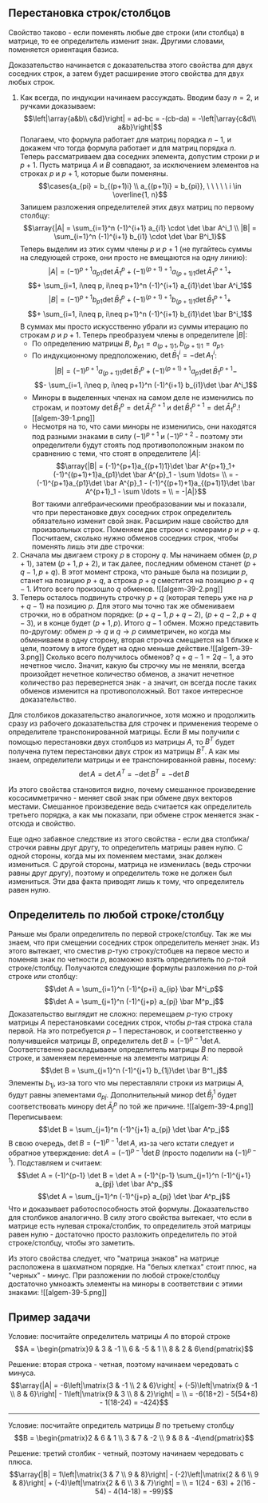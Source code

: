## Перестановка строк/столбцов
Свойство таково - если поменять любые две строки (или столбца) в матрице, то ее определитель изменит знак. Другими словами, поменяется ориентация базиса.

Доказательство начинается с доказательства этого свойства для двух соседних строк, а затем будет расширение этого свойства для двух любых строк.
1. Как всегда, по индукции начинаем рассуждать. Вводим базу $n=2$, и ручками доказываем: $$\left|\array{a&b\\ c&d}\right| = ad-bc = -(cb-da) = -\left|\array{c&d\\ a&b}\right|$$
   Полагаем, что формула работает для матриц порядка $n-1$, и докажем что тогда формула работает и для матриц порядка $n$.
   Теперь рассматриваем два соседних элемента, допустим строки $p$ и $p+1$. Пусть матрица $A$ и $B$ совпадают, за исключением элементов на строках $p$ и $p+1$, которые были поменяны. $$\cases{a_{pi} = b_{(p+1)i} \\ a_{(p+1)i} = b_{pi}}, \ \ \ \ \ i \in \overline{1, n}$$
   Запишем разложения определителей этих двух матриц по первому столбцу: $$\array{|A| = \sum_{i=1}^n (-1)^{i+1} a_{i1} \cdot \det \bar A^i_1 \\ |B| = \sum_{i=1}^n (-1)^{i+1} b_{i1} \cdot \det \bar B^i_1}$$
   Теперь выделим из этих сумм члены $p$ и $p+1$ (не пугайтесь суммы на следующей строке, они просто не вмещаются на одну линию): $$|A| = (-1)^{p+1}a_{p1}\det \bar A^p_1+ (-1)^{(p+1)+1}a_{(p+1)1}\det \bar A^{p+1}_1 +$$$$+ \sum_{i=1, i\neq p, i\neq p+1}^n (-1)^{i+1} a_{i1}\det \bar A^i_1$$$$|B| = (-1)^{p+1}b_{p1}\det \bar B^p_1+ (-1)^{(p+1)+1}b_{(p+1)1}\det \bar B^{p+1}_1 +$$$$+ \sum_{i=1, i\neq p, i\neq p+1}^n (-1)^{i+1} b_{i1}\det \bar B^i_1$$
   В суммах мы просто искусственно убрали из суммы итерацию по строкам $p$ и $p+1$.
   Теперь преобразуем члены в определителе $|B|$:
   - По определению матрицы $B$, $b_{p1} = a_{(p+1)1}, b_{(p+1)1} = a_{p1}$.
   - По индукционному предположению, $\det \bar B^i_1 = -\det A^i_1$: $$|B| = (-1)^{p+1}a_{(p+1)1}\det \bar B^p_1+ (-1)^{(p+1)+1}a_{p1}\det \bar B^{p+1}_1 -$$$$- \sum_{i=1, i\neq p, i\neq p+1}^n (-1)^{i+1} b_{i1}\det \bar A^i_1$$
   - Миноры в выделенных членах на самом деле не изменились по строкам, и поэтому $\det \bar B^p_1 = \det \bar A^{p+1}_1$ и $\det \bar B^{p+1}_1 = \det \bar A^{p}_1$.![[algem-39-1.png]]
   - Несмотря на то, что сами миноры не изменились, они находятся под разными знаками в силу $(-1)^{p+1}$ и $(-1)^{p+2}$ - поэтому эти определители будут стоять под противоположным знаком по сравнению с теми, что стоят в определителе $|A|$: $$\array{|B| = (-1)^{p+1}a_{(p+1)1}\det \bar A^{p+1}_1+ (-1)^{(p+1)+1}a_{p1}\det \bar A^{p}_1 - \sum \ldots= \\ = - (-1)^{p+1}a_{p1}\det \bar A^{p}_1 - (-1)^{(p+1)+1}a_{(p+1)1}\det \bar A^{p+1}_1 - \sum \ldots = \\ = -|A|}$$
Вот такими алгебраическими преобразовании мы и показали, что при перестановке двух соседних строк определитель обязательно изменит свой знак.
Расширим наше свойство для произвольных строк. Поменяем две строки с номерами $p$ и $p+q$. Посчитаем, сколько нужно обменов соседних строк, чтобы поменять лишь эти две строчки:
1. Сначала мы двигаем строку $p$ в сторону $q$. Мы начинаем обмен $(p, p+1)$, затем $(p+1, p+2)$, и так далее, последним обменом станет $(p+q-1, p+q)$. В этот момент строка, что раньше была на позиции $p$, станет на позицию $p+q$, а строка $p+q$ сместится на позицию $p+q-1$. Итого всего произошло $q$ обменов. ![[algem-39-2.png]]
2. Теперь осталось подвинуть строчку $p+q$ (которая теперь уже на $p+q-1$) на позицию $p$. Для этого мы точно так же обмениваем строчки, но в обратном порядке: $(p+q-1, p+q-2)$, $(p+q-2, p+q-3)$, и в конце будет $(p+1, p)$. Итого $q-1$ обмен. Можно представить по-другому: обмен $p\rightarrow q$ и $q \rightarrow p$ симметричен, но когда мы обмениваем в одну сторону, вторая строчка смещается на 1 ближе к цели, поэтому в итоге будет на одно меньше действие.![[algem-39-3.png]]
Сколько всего получилось обменов? $q + q-1 = 2q-1$, а это нечетное число. Значит, какую бы строчку мы не меняли, всегда произойдет нечетное количество обменов, а значит нечетное количество раз перевернется знак - а значит, он всегда после таких обменов изменится на противоположный. Вот такое интересное доказательство.

Для столбиков доказательство аналогичное, хотя можно и продолжить сразу из рабочего доказательства для строчек и применения теореме о определителе транспонированной матрицы. Если $B$ мы получили с помощью перестановки двух столбцов из матрицы $A$, то $B^T$ будет получена путем перестановки двух строк из матрицы $B^T$. А как мы знаем, определители матрицы и ее транспонированной равны, посему:
$$\det A = \det A^T = -\det B^T = -\det B$$

Из этого свойства становится видно, почему смешанное произведение кососимметрично - меняет свой знак при обмене двух векторов местами. Смешанное произведение ведь считается как определитель третьего порядка, а как мы показали, при обмене строк меняется знак - отсюда и свойство.

Еще одно забавное следствие из этого свойства - если два столбика/строчки равны друг другу, то определитель матрицы равен нулю. С одной стороны, когда мы их поменяем местами, знак должен измениться. С другой стороны, матрица не изменилась (ведь строчки равны друг другу), поэтому и определитель тоже не должен был измениться. Эти два факта приводят лишь к тому, что определитель равен нулю.
## Определитель по любой строке/столбцу
Раньше мы брали определитель по первой строке/столбцу. Так же мы знаем, что при смещении соседних строк определитель меняет знак. Из этого вытекает, что сместив $p$-тую строку/стобцев на первое место и поменяв знак по четности $p$, возможно взять определитель по $p$-той строке/столбцу. Получаются следующие формулы разложения по $p$-той строке или столбцу:
$$\det A = \sum_{i=1}^n (-1)^{p+i} a_{ip} \bar M^i_p$$
$$\det A = \sum_{j=1}^n (-1)^{j+p} a_{pj} \bar M^p_j$$
Доказательство выглядит не сложно: перемещаем $p$-тую строку матрицы $A$ перестановками соседних строк, чтобы $p$-тая строка стала первой. На это потребуется $p-1$ перестановок, и соответственно у получившейся матрицы $B$, определитель $\det B = (-1)^{p-1} \det A$.
Соответственно раскладываем определитель матрицы $B$ по первой строке, и заменяем переменные на элементы матрицы $A$:
$$\det B = \sum_{j=1}^n (-1)^{j+1} b_{1j}\det \bar B^1_j$$
Элементы $b_{1j}$, из-за того что мы переставляли строки из матрицы $A$, будут равны элементами $a_{pj}$. Дополнительный минор $\det \bar B^1_j$ будет соответствовать минору $\det \bar A^p_j$ по той же причине. ![[algem-39-4.png]]
Переписываем:
$$\det B = \sum_{j=1}^n (-1)^{j+1} a_{pj} \det \bar A^p_j$$
В свою очередь, $\det B = (-1)^{p-1} \det A$, из-за чего кстати следует и обратное утверждение: $\det A = (-1)^{p-1} \det B$ (просто поделили на $(-1)^{p-1}$). Подставляем и считаем:
$$\det A = (-1)^{p-1} \det B = \det A = (-1)^{p-1} \sum_{j=1}^n (-1)^{j+1} a_{pj} \det \bar A^p_j$$
$$\det A = \sum_{j=1}^n (-1)^{j+p} a_{pj} \det \bar A^p_j$$
Что и доказывает работоспособность этой формулы. Доказательство для столбиков аналогично.
В силу этого свойства вытекает, что если в матрице есть нулевая строка/столбик, то определитель этой матрицы равен нулю - достаточно просто разложить определитель по этой строке/столбцу, чтобы это заметить.

Из этого свойства следует, что "матрица знаков" на матрице расположена в шахматном порядке. На "белых клетках" стоит плюс, на "черных" - минус. При разложении по любой строке/столбцу достаточно умноажть элементы на миноры в соответствии с этими знаками:
![[algem-39-5.png]]
## Пример задачи
Условие: посчитайте определитель матрицы $A$ по второй строке $$A = \begin{pmatrix}9 & 3 & -1 \\ 6 & -5 & 1 \\ 8 & 2 & 6\end{pmatrix}$$

Решение: вторая строка - четная, поэтому начинаем чередовать с минуса. $$\array{|A| = -6\left|\matrix{3 & -1 \\ 2 & 6}\right| + (-5)\left|\matrix{9 & -1 \\ 8 & 6}\right| - 1\left|\matrix{9  & 3 \\ 8 & 2}\right| = \\ = -6(18+2) - 5(54+8) - 1(18-24) = -424}$$

---
Условие: посчитайте опредитель матрицы $B$ по третьему столбцу $$B = \begin{pmatrix}2 & 6 & 1 \\ 3 & 7 & -2 \\ 9 & 8 & -4\end{pmatrix}$$

Решение: третий столбик - четный, поэтому начинаем чередовать с плюса.
$$\array{|B| = 1\left|\matrix{3 & 7 \\ 9 & 8}\right| - (-2)\left|\matrix{2 & 6 \\ 9 & 8}\right| + (-4)\left|\matrix{2 & 6 \\ 3 & 7}\right| = \\ = 1(24 - 63) + 2(16 - 54) - 4(14-18) = -99}$$
